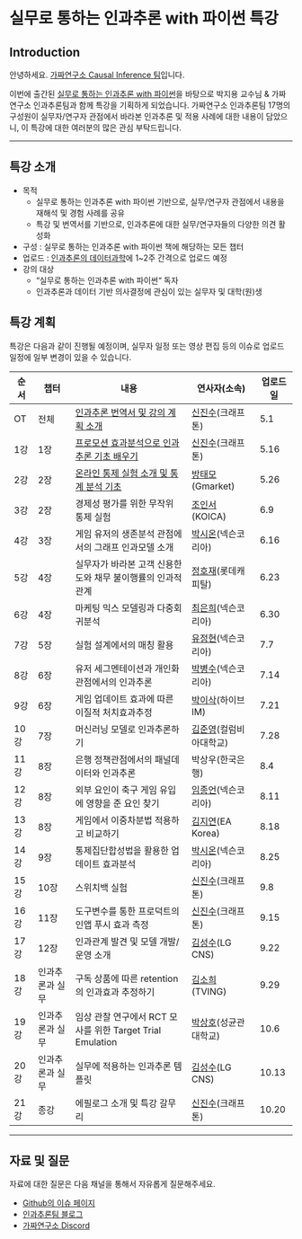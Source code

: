 # 실무로 통하는 인과추론 with 파이썬 특강

## Introduction
안녕하세요. [가짜연구소 Causal Inference 팀](https://pseudo-lab.com/6bbf03d9f11d4af687c0f03c6db39b1b)입니다.   

이번에 출간된 [실무로 통하는 인과추론 with 파이썬](https://product.kyobobook.co.kr/detail/S000212577153)을 바탕으로 박지용 교수님 & 가짜연구소 인과추론팀과 함께 특강을 기획하게 되었습니다. 가짜연구소 인과추론팀 17명의 구성원이 실무자/연구자 관점에서 바라본 인과추론 및 적용 사례에 대한 내용이 담았으니, 이 특강에 대한 여러분의 많은 관심 부탁드립니다.

------------

## 특강 소개
- 목적 
    - 실무로 통하는 인과추론 with 파이썬 기반으로, 실무/연구자 관점에서 내용을 재해석 및 경험 사례를 공유
    - 특강 및 번역서를 기반으로, 인과추론에 대한 실무/연구자들의 다양한 의견 활성화
- 구성 : 실무로 통하는 인과추론 with 파이썬 책에 해당하는 모든 챕터
- 업로드 : [인과추론의 데이터과학](https://www.youtube.com/@causaldatascience)에 1~2주 간격으로 업로드 예정
- 강의 대상
    - “실무로 통하는 인과추론 with 파이썬“ 독자
    - 인과추론과 데이터 기반 의사결정에 관심이 있는 실무자 및 대학(원)생


## 특강 계획
특강은 다음과 같이 진행될 예정이며, 실무자 일정 또는 영상 편집 등의 이슈로 업로드 일정에 일부 변경이 있을 수 있습니다.

| 순서 | 챕터 | 내용 | 연사자(소속) | 업로드일
|---------|---------|------|--------|-------------|
| OT | 전체 | [인과추론 번역서 및 강의 계획 소개](https://github.com/CausalInferenceLab/causal-inference-lecture/blob/main/Lecture%20Notes/00_%EC%98%A4%EB%A6%AC%EC%97%94%ED%85%8C%EC%9D%B4%EC%85%98.pdf) | [신진수](https://www.linkedin.com/in/jinsoo-shin-436060162/)(크래프톤) | 5.1 |
| 1강 | 1장 | [프로모션 효과분석으로 인과추론 기초 배우기](https://github.com/CausalInferenceLab/causal-inference-lecture/blob/main/Lecture%20Notes/01_%ED%94%84%EB%A1%9C%EB%AA%A8%EC%85%98%20%ED%9A%A8%EA%B3%BC%EB%B6%84%EC%84%9D%EC%9C%BC%EB%A1%9C%20%EC%9D%B8%EA%B3%BC%EC%B6%94%EB%A1%A0%20%EA%B8%B0%EC%B4%88%20%EB%B0%B0%EC%9A%B0%EA%B8%B0.pdf) | [신진수](https://www.linkedin.com/in/jinsoo-shin-436060162/)(크래프톤) | 5.16 |
| 2강 | 2장 | [온라인 통제 실험 소개 및 통계 분석 기초](https://github.com/CausalInferenceLab/causal-inference-lecture/blob/main/Lecture%20Notes/02_%EC%98%A8%EB%9D%BC%EC%9D%B8%20%ED%86%B5%EC%A0%9C%20%EC%8B%A4%ED%97%98%20%EC%86%8C%EA%B0%9C%20%EB%B0%8F%20%ED%86%B5%EA%B3%84%20%EB%B6%84%EC%84%9D%20%EA%B8%B0%EC%B4%88.pdf) | [방태모](https://www.linkedin.com/in/taemo/)(Gmarket) | 5.26 |
| 3강 | 2장 | 경제성 평가를 위한 무작위 통제 실험 | [조인서](https://www.linkedin.com/in/yinseo-cho/)(KOICA) | 6.9 |
| 4강 | 3장 | 게임 유저의 생존분석 관점에서의 그래프 인과모델 소개 | [박시온](https://www.linkedin.com/in/rockgoat95/)(넥슨코리아) | 6.16 |
| 5강 | 4장 | 실무자가 바라본 고객 신용한도와 채무 불이행률의 인과적 관계 | [정호재](https://www.linkedin.com/in/wjdghwo/)(롯데캐피탈) | 6.23 |
| 6강 | 4장 | 마케팅 믹스 모델링과 다중회귀분석 | [최은희](https://www.linkedin.com/in/eunhui-choi-96bb652b2/)(넥슨코리아) | 6.30 |
| 7강 | 5장 | 실험 설계에서의 매칭 활용 | [유정현](https://www.linkedin.com/in/jeonghyun-y-750a7b1b2/)(넥슨코리아) | 7.7 |
| 8강 | 6장 | 유저 세그멘테이션과 개인화 관점에서의 인과추론 | [박병수](https://www.linkedin.com/in/byeongsu-park-58249b196/)(넥슨코리아) | 7.14 |
| 9강 | 6장 | 게임 업데이트 효과에 따른 이질적 처치효과추정 | [박이삭](https://www.linkedin.com/in/%EC%9D%B4%EC%82%AD-%EB%B0%95-75a7a916a/)(하이브 IM) | 7.21 |
| 10강 | 7장 | 머신러닝 모델로 인과추론하기 | [김준영](https://www.linkedin.com/in/junsanity0108/)(컬럼비아대학교) | 7.28 |
| 11강 | 8장 | 은행 정책관점에서의 패널데이터와 인과추론 | 박상우(한국은행) | 8.4 |
| 12강 | 8장 | 외부 요인이 축구 게임 유입에 영향을 준 요인 찾기 | [임종언](https://www.linkedin.com/in/%EC%A2%85%EC%96%B8-%EC%9E%84-0523b8174/)(넥슨코리아) | 8.11 |
| 13강 | 8장 | 게임에서 이중차분법 적용하고 비교하기 | [김지연](https://www.linkedin.com/in/jiyeon-k-088823157/)(EA Korea) | 8.18 |
| 14강 | 9장 | 통제집단합성법을 활용한 업데이트 효과분석 | [박시온](https://www.linkedin.com/in/rockgoat95/)(넥슨코리아) | 8.25 |
| 15강 | 10장 | 스위치백 실험 | [신진수](https://www.linkedin.com/in/jinsoo-shin-436060162/)(크래프톤) | 9.8 |
| 16강 | 11장 | 도구변수를 통한 프로덕트의 인앱 푸시 효과 측정 | [신진수](https://www.linkedin.com/in/jinsoo-shin-436060162/)(크래프톤) | 9.15 |
| 17강 | 12장 | 인과관계 발견 및 모델 개발/운영 소개 | [김성수](https://www.linkedin.com/in/%EC%84%B1%EC%88%98-%EA%B9%80-50825717b/)(LG CNS) | 9.22 |
| 18강 | 인과추론과 실무 | 구독 상품에 따른 retention의 인과효과 추정하기 | [김소희](https://www.linkedin.com/in/sohee-kim-9460b6113/)(TVING) | 9.29 |
| 19강 | 인과추론과 실무 | 임상 관찰 연구에서 RCT 모사를 위한 Target Trial Emulation | [박상호](https://www.linkedin.com/in/sangho-park-4220aa22a/)(성균관대학교) | 10.6 |
| 20강 | 인과추론과 실무 | 실무에 적용하는 인과추론 템플릿 | [김성수](https://www.linkedin.com/in/%EC%84%B1%EC%88%98-%EA%B9%80-50825717b/)(LG CNS) | 10.13 |
| 21강 | 종강 | 에필로그 소개 및 특강 갈무리 | [신진수](https://www.linkedin.com/in/jinsoo-shin-436060162/)(크래프톤) | 10.20 |

------------

## 자료 및 질문
자료에 대한 질문은 다음 채널을 통해서 자유롭게 질문해주세요.
- [Github의 이슈 페이지](https://github.com/CausalInferenceLab/causal-inference-lecture/issues)
- [인과추론팀 블로그](https://causalinferencelab.github.io/) 
- [가짜연구소 Discord](https://discord.gg/HeHbFAvmSZ)